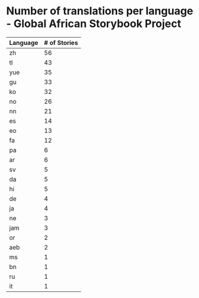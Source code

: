 # Number of translations per language - Global African Storybook Project

Language | # of Stories
-------- | ------------
zh | 56
tl | 43
yue | 35
gu | 33
ko | 32
no | 26
nn | 21
es | 14
eo | 13
fa | 12
pa | 6
ar | 6
sv | 5
da | 5
hi | 5
de | 4
ja | 4
ne | 3
jam | 3
or | 2
aeb | 2
ms | 1
bn | 1
ru | 1
it | 1
